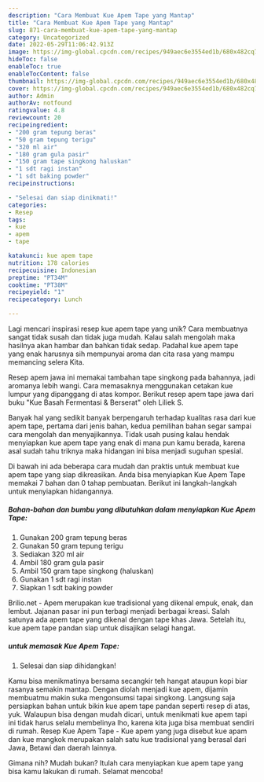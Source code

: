 ```yaml
---
description: "Cara Membuat Kue Apem Tape yang Mantap"
title: "Cara Membuat Kue Apem Tape yang Mantap"
slug: 871-cara-membuat-kue-apem-tape-yang-mantap
category: Uncategorized
date: 2022-05-29T11:06:42.913Z
image: https://img-global.cpcdn.com/recipes/949aec6e3554ed1b/680x482cq70/kue-apem-tape-foto-resep-utama.jpg
hideToc: false
enableToc: true
enableTocContent: false
thumbnail: https://img-global.cpcdn.com/recipes/949aec6e3554ed1b/680x482cq70/kue-apem-tape-foto-resep-utama.jpg
cover: https://img-global.cpcdn.com/recipes/949aec6e3554ed1b/680x482cq70/kue-apem-tape-foto-resep-utama.jpg
author: Admin
authorAv: notfound
ratingvalue: 4.8
reviewcount: 20
recipeingredient:
- "200 gram tepung beras"
- "50 gram tepung terigu"
- "320 ml air"
- "180 gram gula pasir"
- "150 gram tape singkong haluskan"
- "1 sdt ragi instan"
- "1 sdt baking powder"
recipeinstructions:

- "Selesai dan siap dinikmati!"
categories:
- Resep
tags:
- kue
- apem
- tape

katakunci: kue apem tape 
nutrition: 178 calories
recipecuisine: Indonesian
preptime: "PT34M"
cooktime: "PT38M"
recipeyield: "1"
recipecategory: Lunch

---
```





Lagi mencari inspirasi resep kue apem tape yang unik? Cara membuatnya sangat tidak susah dan tidak juga mudah. Kalau salah mengolah maka hasilnya akan hambar dan bahkan tidak sedap. Padahal kue apem tape yang enak harusnya sih mempunyai aroma dan cita rasa yang mampu memancing selera Kita.





Resep apem jawa ini memakai tambahan tape singkong pada bahannya, jadi aromanya lebih wangi. Cara memasaknya menggunakan cetakan kue lumpur yang dipanggang di atas kompor. Berikut resep apem tape jawa dari buku &#34;Kue Basah Fermentasi &amp; Berserat&#34; oleh Liliek S.

Banyak hal yang sedikit banyak berpengaruh terhadap kualitas rasa dari kue apem tape, pertama dari jenis bahan, kedua pemilihan bahan segar sampai cara mengolah dan menyajikannya. Tidak usah pusing kalau hendak menyiapkan kue apem tape yang enak di mana pun kamu berada, karena asal sudah tahu triknya maka hidangan ini bisa menjadi suguhan spesial.






Di bawah ini ada beberapa cara mudah dan praktis untuk membuat kue apem tape yang siap dikreasikan. Anda bisa menyiapkan Kue Apem Tape memakai 7 bahan dan 0 tahap pembuatan. Berikut ini langkah-langkah untuk menyiapkan hidangannya.

<!--inarticleads1-->

##### Bahan-bahan dan bumbu yang dibutuhkan dalam menyiapkan Kue Apem Tape:

1. Gunakan 200 gram tepung beras
1. Gunakan 50 gram tepung terigu
1. Sediakan 320 ml air
1. Ambil 180 gram gula pasir
1. Ambil 150 gram tape singkong (haluskan)
1. Gunakan 1 sdt ragi instan
1. Siapkan 1 sdt baking powder


Brilio.net - Apem merupakan kue tradisional yang dikenal empuk, enak, dan lembut. Jajanan pasar ini pun terbagi menjadi berbagai kreasi. Salah satunya ada apem tape yang dikenal dengan tape khas Jawa. Setelah itu, kue apem tape pandan siap untuk disajikan selagi hangat. 

<!--inarticleads2-->

#####  untuk memasak Kue Apem Tape:


1. Selesai dan siap dihidangkan!

Kamu bisa menikmatinya bersama secangkir teh hangat ataupun kopi biar rasanya semakin mantap. Dengan diolah menjadi kue apem, dijamin membuatmu makin suka mengonsumsi tapai singkong. Langsung saja persiapkan bahan untuk bikin kue apem tape pandan seperti resep di atas, yuk. Walaupun bisa dengan mudah dicari, untuk menikmati kue apem tapi ini tidak harus selalu membelinya lho, karena kita juga bisa membuat sendiri di rumah. Resep Kue Apem Tape - Kue apem yang juga disebut kue apam dan kue mangkok merupakan salah satu kue tradisional yang berasal dari Jawa, Betawi dan daerah lainnya. 

Gimana nih? Mudah bukan? Itulah cara menyiapkan kue apem tape yang bisa kamu lakukan di rumah. Selamat mencoba!
